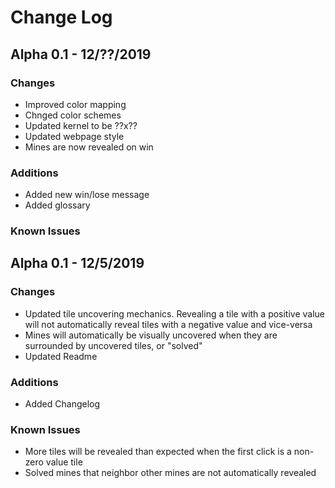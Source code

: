 # Change Log


## Alpha 0.1 - 12/??/2019
### Changes
- Improved color mapping
- Chnged color schemes
- Updated kernel to be ??x??
- Updated webpage style
- Mines are now revealed on win

### Additions
- Added new win/lose message
- Added glossary

### Known Issues


## Alpha 0.1 - 12/5/2019
### Changes
- Updated tile uncovering mechanics. Revealing a tile with a positive value will not automatically reveal tiles with a negative value and vice-versa
- Mines will automatically be visually uncovered when they are surrounded by uncovered tiles, or "solved"
- Updated Readme

### Additions
- Added Changelog

### Known Issues
- More tiles will be revealed than expected when the first click is a non-zero value tile
- Solved mines that neighbor other mines are not automatically revealed
